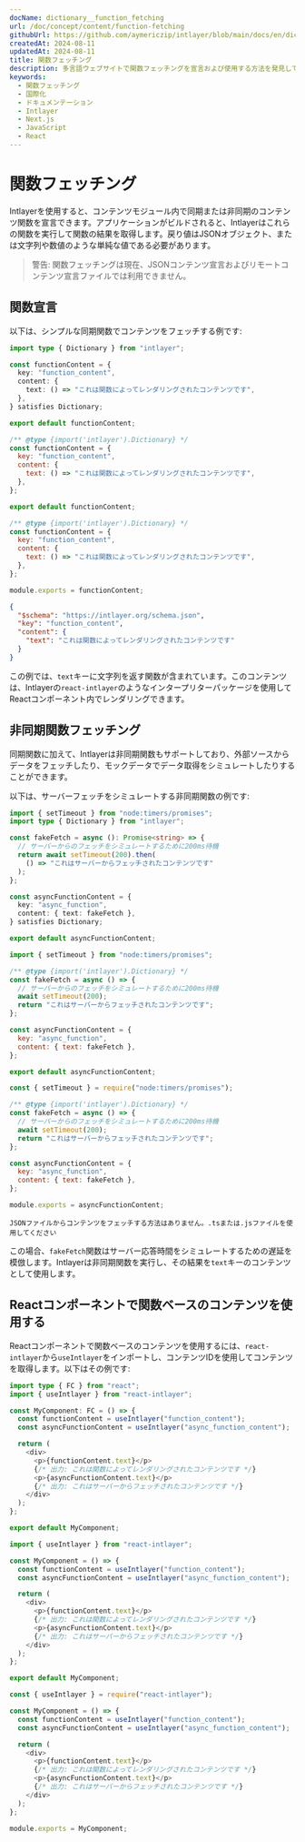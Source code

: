 ```yaml
---
docName: dictionary__function_fetching
url: /doc/concept/content/function-fetching
githubUrl: https://github.com/aymericzip/intlayer/blob/main/docs/en/dictionary/function_fetching.md
createdAt: 2024-08-11
updatedAt: 2024-08-11
title: 関数フェッチング
description: 多言語ウェブサイトで関数フェッチングを宣言および使用する方法を発見してください。このオンラインドキュメンテーションの手順に従って、数分でプロジェクトを設定できます。
keywords:
  - 関数フェッチング
  - 国際化
  - ドキュメンテーション
  - Intlayer
  - Next.js
  - JavaScript
  - React
---
```


# 関数フェッチング

Intlayerを使用すると、コンテンツモジュール内で同期または非同期のコンテンツ関数を宣言できます。アプリケーションがビルドされると、Intlayerはこれらの関数を実行して関数の結果を取得します。戻り値はJSONオブジェクト、または文字列や数値のような単純な値である必要があります。

> 警告: 関数フェッチングは現在、JSONコンテンツ宣言およびリモートコンテンツ宣言ファイルでは利用できません。

## 関数宣言

以下は、シンプルな同期関数でコンテンツをフェッチする例です:

```typescript fileName="**/*.content.ts" contentDeclarationFormat="typescript"
import type { Dictionary } from "intlayer";

const functionContent = {
  key: "function_content",
  content: {
    text: () => "これは関数によってレンダリングされたコンテンツです",
  },
} satisfies Dictionary;

export default functionContent;
```

```javascript fileName="**/*.content.mjs" contentDeclarationFormat="esm"
/** @type {import('intlayer').Dictionary} */
const functionContent = {
  key: "function_content",
  content: {
    text: () => "これは関数によってレンダリングされたコンテンツです",
  },
};

export default functionContent;
```

```javascript fileName="**/*.content.cjs" contentDeclarationFormat="commonjs"
/** @type {import('intlayer').Dictionary} */
const functionContent = {
  key: "function_content",
  content: {
    text: () => "これは関数によってレンダリングされたコンテンツです",
  },
};

module.exports = functionContent;
```

```json fileName="**/*.content.json" contentDeclarationFormat="json"
{
  "$schema": "https://intlayer.org/schema.json",
  "key": "function_content",
  "content": {
    "text": "これは関数によってレンダリングされたコンテンツです"
  }
}
```

この例では、`text`キーに文字列を返す関数が含まれています。このコンテンツは、Intlayerの`react-intlayer`のようなインタープリターパッケージを使用してReactコンポーネント内でレンダリングできます。

## 非同期関数フェッチング

同期関数に加えて、Intlayerは非同期関数もサポートしており、外部ソースからデータをフェッチしたり、モックデータでデータ取得をシミュレートしたりすることができます。

以下は、サーバーフェッチをシミュレートする非同期関数の例です:

```typescript fileName="**/*.content.ts" contentDeclarationFormat="typescript"
import { setTimeout } from "node:timers/promises";
import type { Dictionary } from "intlayer";

const fakeFetch = async (): Promise<string> => {
  // サーバーからのフェッチをシミュレートするために200ms待機
  return await setTimeout(200).then(
    () => "これはサーバーからフェッチされたコンテンツです"
  );
};

const asyncFunctionContent = {
  key: "async_function",
  content: { text: fakeFetch },
} satisfies Dictionary;

export default asyncFunctionContent;
```

```javascript fileName="**/*.content.mjs" contentDeclarationFormat="esm"
import { setTimeout } from "node:timers/promises";

/** @type {import('intlayer').Dictionary} */
const fakeFetch = async () => {
  // サーバーからのフェッチをシミュレートするために200ms待機
  await setTimeout(200);
  return "これはサーバーからフェッチされたコンテンツです";
};

const asyncFunctionContent = {
  key: "async_function",
  content: { text: fakeFetch },
};

export default asyncFunctionContent;
```

```javascript fileName="**/*.content.cjs" contentDeclarationFormat="commonjs"
const { setTimeout } = require("node:timers/promises");

/** @type {import('intlayer').Dictionary} */
const fakeFetch = async () => {
  // サーバーからのフェッチをシミュレートするために200ms待機
  await setTimeout(200);
  return "これはサーバーからフェッチされたコンテンツです";
};

const asyncFunctionContent = {
  key: "async_function",
  content: { text: fakeFetch },
};

module.exports = asyncFunctionContent;
```

```plaintext fileName="**/*.content.json" contentDeclarationFormat="json"
JSONファイルからコンテンツをフェッチする方法はありません。.tsまたは.jsファイルを使用してください
```

この場合、`fakeFetch`関数はサーバー応答時間をシミュレートするための遅延を模倣します。Intlayerは非同期関数を実行し、その結果を`text`キーのコンテンツとして使用します。

## Reactコンポーネントで関数ベースのコンテンツを使用する

Reactコンポーネントで関数ベースのコンテンツを使用するには、`react-intlayer`から`useIntlayer`をインポートし、コンテンツIDを使用してコンテンツを取得します。以下はその例です:

```typescript fileName="**/*.jsx" codeFormat="typescript"
import type { FC } from "react";
import { useIntlayer } from "react-intlayer";

const MyComponent: FC = () => {
  const functionContent = useIntlayer("function_content");
  const asyncFunctionContent = useIntlayer("async_function_content");

  return (
    <div>
      <p>{functionContent.text}</p>
      {/* 出力: これは関数によってレンダリングされたコンテンツです */}
      <p>{asyncFunctionContent.text}</p>
      {/* 出力: これはサーバーからフェッチされたコンテンツです */}
    </div>
  );
};

export default MyComponent;
```

```javascript fileName="**/*.mjx" codeFormat="esm"
import { useIntlayer } from "react-intlayer";

const MyComponent = () => {
  const functionContent = useIntlayer("function_content");
  const asyncFunctionContent = useIntlayer("async_function_content");

  return (
    <div>
      <p>{functionContent.text}</p>
      {/* 出力: これは関数によってレンダリングされたコンテンツです */}
      <p>{asyncFunctionContent.text}</p>
      {/* 出力: これはサーバーからフェッチされたコンテンツです */}
    </div>
  );
};

export default MyComponent;
```

```javascript fileName="**/*.cjs" codeFormat="commonjs"
const { useIntlayer } = require("react-intlayer");

const MyComponent = () => {
  const functionContent = useIntlayer("function_content");
  const asyncFunctionContent = useIntlayer("async_function_content");

  return (
    <div>
      <p>{functionContent.text}</p>
      {/* 出力: これは関数によってレンダリングされたコンテンツです */}
      <p>{asyncFunctionContent.text}</p>
      {/* 出力: これはサーバーからフェッチされたコンテンツです */}
    </div>
  );
};

module.exports = MyComponent;
```
